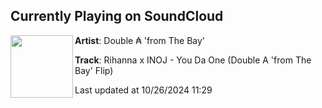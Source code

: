 ## Currently Playing on SoundCloud

[<img align="left" width="100" src="https://i1.sndcdn.com/artworks-zqvtrpXyikDW5Xu5-CjBv7A-t500x500.jpg">](https://soundcloud.com/doublea408/rihanna-x-inoj-you-da-one-double-a-from-the-bay-flip?in=saxurn/sets/blessed)

**Artist**: Double ₳ 'from The Bay' 

**Track**: Rihanna x INOJ - You Da One (Double A 'from The Bay' Flip)

Last updated at 10/26/2024 11:29
